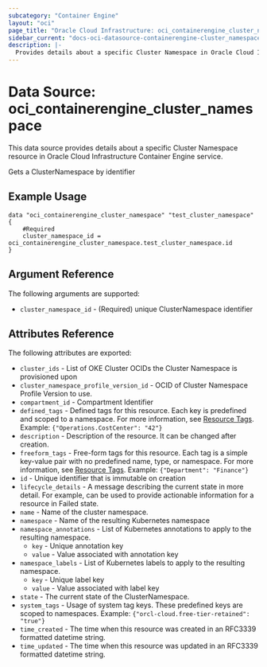 ```yaml
---
subcategory: "Container Engine"
layout: "oci"
page_title: "Oracle Cloud Infrastructure: oci_containerengine_cluster_namespace"
sidebar_current: "docs-oci-datasource-containerengine-cluster_namespace"
description: |-
  Provides details about a specific Cluster Namespace in Oracle Cloud Infrastructure Container Engine service
---
```


# Data Source: oci_containerengine_cluster_namespace
This data source provides details about a specific Cluster Namespace resource in Oracle Cloud Infrastructure Container Engine service.

Gets a ClusterNamespace by identifier

## Example Usage

```hcl
data "oci_containerengine_cluster_namespace" "test_cluster_namespace" {
	#Required
	cluster_namespace_id = oci_containerengine_cluster_namespace.test_cluster_namespace.id
}
```

## Argument Reference

The following arguments are supported:

* `cluster_namespace_id` - (Required) unique ClusterNamespace identifier


## Attributes Reference

The following attributes are exported:

* `cluster_ids` - List of OKE Cluster OCIDs the Cluster Namespace is provisioned upon
* `cluster_namespace_profile_version_id` - OCID of Cluster Namespace Profile Version to use.
* `compartment_id` - Compartment Identifier
* `defined_tags` - Defined tags for this resource. Each key is predefined and scoped to a namespace. For more information, see [Resource Tags](https://docs.cloud.oracle.com/iaas/Content/General/Concepts/resourcetags.htm). Example: `{"Operations.CostCenter": "42"}` 
* `description` - Description of the resource. It can be changed after creation.
* `freeform_tags` - Free-form tags for this resource. Each tag is a simple key-value pair with no predefined name, type, or namespace. For more information, see [Resource Tags](https://docs.cloud.oracle.com/iaas/Content/General/Concepts/resourcetags.htm). Example: `{"Department": "Finance"}` 
* `id` - Unique identifier that is immutable on creation
* `lifecycle_details` - A message describing the current state in more detail. For example, can be used to provide actionable information for a resource in Failed state. 
* `name` - Name of the cluster namespace.
* `namespace` - Name of the resulting Kubernetes namespace
* `namespace_annotations` - List of Kubernetes annotations to apply to the resulting namespace. 
	* `key` - Unique annotation key
	* `value` - Value associated with annotation key
* `namespace_labels` - List of Kubernetes labels to apply to the resulting namespace. 
	* `key` - Unique label key
	* `value` - Value associated with label key
* `state` - The current state of the ClusterNamespace.
* `system_tags` - Usage of system tag keys. These predefined keys are scoped to namespaces. Example: `{"orcl-cloud.free-tier-retained": "true"}` 
* `time_created` - The time when this resource was created in an RFC3339 formatted datetime string.
* `time_updated` - The time when this resource was updated in an RFC3339 formatted datetime string.

